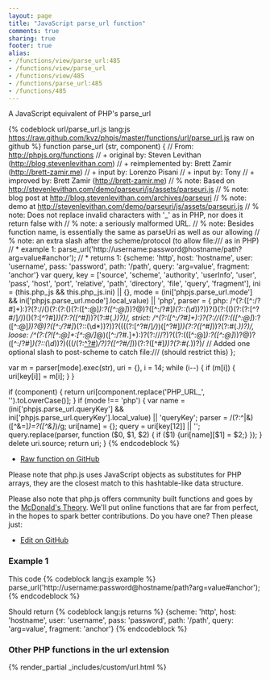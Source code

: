 ```yaml
---
layout: page
title: "JavaScript parse_url function"
comments: true
sharing: true
footer: true
alias:
- /functions/view/parse_url:485
- /functions/view/parse_url
- /functions/view/485
- /functions/parse_url:485
- /functions/485
---
```

<!-- Generated by Rakefile:build -->
A JavaScript equivalent of PHP's parse_url

{% codeblock url/parse_url.js lang:js https://raw.github.com/kvz/phpjs/master/functions/url/parse_url.js raw on github %}
function parse_url (str, component) {
  // From: http://phpjs.org/functions
  // +      original by: Steven Levithan (http://blog.stevenlevithan.com)
  // + reimplemented by: Brett Zamir (http://brett-zamir.me)
  // + input by: Lorenzo Pisani
  // + input by: Tony
  // + improved by: Brett Zamir (http://brett-zamir.me)
  // %          note: Based on http://stevenlevithan.com/demo/parseuri/js/assets/parseuri.js
  // %          note: blog post at http://blog.stevenlevithan.com/archives/parseuri
  // %          note: demo at http://stevenlevithan.com/demo/parseuri/js/assets/parseuri.js
  // %          note: Does not replace invalid characters with '_' as in PHP, nor does it return false with
  // %          note: a seriously malformed URL.
  // %          note: Besides function name, is essentially the same as parseUri as well as our allowing
  // %          note: an extra slash after the scheme/protocol (to allow file:/// as in PHP)
  // *     example 1: parse_url('http://username:password@hostname/path?arg=value#anchor');
  // *     returns 1: {scheme: 'http', host: 'hostname', user: 'username', pass: 'password', path: '/path', query: 'arg=value', fragment: 'anchor'}
  var query, key = ['source', 'scheme', 'authority', 'userInfo', 'user', 'pass', 'host', 'port',
            'relative', 'path', 'directory', 'file', 'query', 'fragment'],
    ini = (this.php_js && this.php_js.ini) || {},
    mode = (ini['phpjs.parse_url.mode'] &&
      ini['phpjs.parse_url.mode'].local_value) || 'php',
    parser = {
      php: /^(?:([^:\/?#]+):)?(?:\/\/()(?:(?:()(?:([^:@]*):?([^:@]*))?@)?([^:\/?#]*)(?::(\d*))?))?()(?:(()(?:(?:[^?#\/]*\/)*)()(?:[^?#]*))(?:\?([^#]*))?(?:#(.*))?)/,
      strict: /^(?:([^:\/?#]+):)?(?:\/\/((?:(([^:@]*):?([^:@]*))?@)?([^:\/?#]*)(?::(\d*))?))?((((?:[^?#\/]*\/)*)([^?#]*))(?:\?([^#]*))?(?:#(.*))?)/,
      loose: /^(?:(?![^:@]+:[^:@\/]*@)([^:\/?#.]+):)?(?:\/\/\/?)?((?:(([^:@]*):?([^:@]*))?@)?([^:\/?#]*)(?::(\d*))?)(((\/(?:[^?#](?![^?#\/]*\.[^?#\/.]+(?:[?#]|$)))*\/?)?([^?#\/]*))(?:\?([^#]*))?(?:#(.*))?)/ // Added one optional slash to post-scheme to catch file:/// (should restrict this)
    };

  var m = parser[mode].exec(str),
    uri = {},
    i = 14;
  while (i--) {
    if (m[i]) {
      uri[key[i]] = m[i];
    }
  }

  if (component) {
    return uri[component.replace('PHP_URL_', '').toLowerCase()];
  }
  if (mode !== 'php') {
    var name = (ini['phpjs.parse_url.queryKey'] &&
        ini['phpjs.parse_url.queryKey'].local_value) || 'queryKey';
    parser = /(?:^|&)([^&=]*)=?([^&]*)/g;
    uri[name] = {};
    query = uri[key[12]] || '';
    query.replace(parser, function ($0, $1, $2) {
      if ($1) {uri[name][$1] = $2;}
    });
  }
  delete uri.source;
  return uri;
}
{% endcodeblock %}

 - [Raw function on GitHub](https://github.com/kvz/phpjs/blob/master/functions/url/parse_url.js)

Please note that php.js uses JavaScript objects as substitutes for PHP arrays, they are 
the closest match to this hashtable-like data structure. 

Please also note that php.js offers community built functions and goes by the 
[McDonald's Theory](https://medium.com/what-i-learned-building/9216e1c9da7d). We'll put online 
functions that are far from perfect, in the hopes to spark better contributions. 
Do you have one? Then please just: 

 - [Edit on GitHub](https://github.com/kvz/phpjs/edit/master/functions/url/parse_url.js)

### Example 1
This code
{% codeblock lang:js example %}
parse_url('http://username:password@hostname/path?arg=value#anchor');
{% endcodeblock %}

Should return
{% codeblock lang:js returns %}
{scheme: 'http', host: 'hostname', user: 'username', pass: 'password', path: '/path', query: 'arg=value', fragment: 'anchor'}
{% endcodeblock %}


### Other PHP functions in the url extension
{% render_partial _includes/custom/url.html %}
